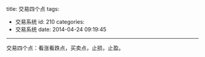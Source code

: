 title: 交易四个点
tags:
  - 交易系统
id: 210
categories:
  - 交易系统
date: 2014-04-24 09:19:45
---

交易四个点：看涨看跌点，买卖点，止损，止盈。